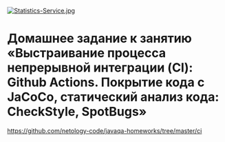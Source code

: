 [![Statistics-Service.jpg](https://i.postimg.cc/0jsDqD5K/Statistics-Service.jpg)](https://postimg.cc/vg0cr1VG)


# Домашнее задание к занятию «Выстраивание процесса непрерывной интеграции (CI): Github Actions. Покрытие кода с JaCoCo, статический анализ кода: CheckStyle, SpotBugs»

https://github.com/netology-code/javaqa-homeworks/tree/master/ci
